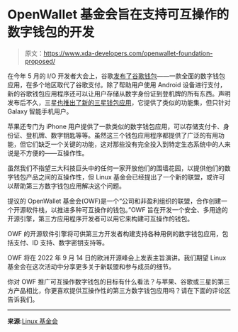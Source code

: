 # OpenWallet 基金会旨在支持可互操作的数字钱包的开发

> 原文：<https://www.xda-developers.com/openwallet-foundation-proposed/>

在今年 5 月的 I/O 开发者大会上，谷歌[发布了谷歌钱包](https://www.xda-developers.com/google-wallet-app-pay-rebrand/)——一款全面的数字钱包应用，在多个地区取代了谷歌支付。除了帮助用户使用 Android 设备进行支付，新的谷歌钱包应用程序还可以让用户存储从数字身份证到登机牌的所有东西。声明发布后不久，三星[也推出了新的三星钱包应用](https://www.xda-developers.com/samsung-wallet-launch/)，它提供了类似的功能集，但只针对 Galaxy 智能手机用户。

苹果还专门为 iPhone 用户提供了一款类似的数字钱包应用，可以存储支付卡、身份证、登机牌、数字钥匙等等。虽然这三个钱包应用程序都提供了广泛的有用功能，但它们缺乏一个关键的功能，这对那些没有完全投入到特定生态系统中的人来说是不方便的——互操作性。

虽然我们不指望三大科技巨头中的任何一家开放他们的围墙花园，以提供他们的数字钱包产品之间的互操作性，但 Linux 基金会已经提出了一个新的联盟，或许可以帮助第三方数字钱包应用解决这个问题。

提议的 OpenWallet 基金会(OWF)是一个“公司和非盈利组织的联盟，合作创建一个开源软件栈，以推进多种可互操作的钱包。”OWF 旨在开发一个安全、多用途的开源引擎，第三方应用程序开发者可以用它来构建可互操作的钱包。

OWF 的开源软件引擎将可供第三方开发者构建支持各种用例的数字钱包应用，包括支付、ID 支持、数字密钥支持等。

OWF 将在 2022 年 9 月 14 日的欧洲开源峰会上发表主旨演讲。我们期望 Linux 基金会在这次活动中分享更多关于新联盟和参与成员的细节。

你对 OWF 推广可互操作数字钱包的目标有什么看法？与苹果、谷歌或三星的第三方产品相比，你更喜欢提供互操作性的第三方数字钱包应用吗？请在下面的评论区告诉我们。

* * *

**来源:**[Linux 基金会](https://www.linuxfoundation.org/press-release/linux-foundation-announces-intent-to-form-openwallet-foundation/)